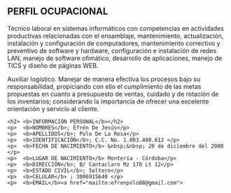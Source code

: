 <!DOCTYPE html>
<html lang="es">
<head>
    <meta charset="UTF-8">
    <meta name="viewport" content="width=device-width, initial-scale=1.0">
    <title>Hoja de Vida</title>
</head>
<body>
    <h2><b>PERFIL OCUPACIONAL</b></h2>
    <p>
        Técnico laboral en sistemas informáticos con competencias en actividades productivas relacionadas con el ensamblaje, mantenimiento, actualización, instalación y configuración de computadores, mantenimiento correctivo y preventivo de software y hardware, configuración e instalación de redes LAN, manejo de software ofimático, desarrollo de aplicaciones, manejo de TICS y diseño de páginas WEB.
    </p>
    <p>
        Auxiliar logístico. Manejar de manera efectiva los procesos bajo su responsabilidad, propiciando con ello el cumplimiento de las metas propuestas en cuanto a presupuesto de ventas, cuidado y de rotación de los inventarios; considerando la importancia de ofrecer una excelente orientación y servicio al cliente.
    </p>

    <h2> <b>INFORMACIÓN PERSONAL</b></h2>
    <p>  <b>NOMBRES</b>; Efrén De Jesús</p>
    <p>  <b>APELLIDOS</b>; Polo De La Rosa</p>
    <p>  <b>IDENTIFICACIÓN</b>; C.C. No. 1.003.400.612 </p>
    <p>  <b>FECHA DE NACIMIENTO</b> &nbsp;&nbsp; 20 de diciembre del 2000 </p>
    <p>  <b>LUGAR DE NACIMIENTO</b> Montería - Córdoba</p>
    <p>  <b>DIRECCIÓN</b>; B/ Cantaclaro Mz 170 Lt 12</p>
    <p>  <b>ESTADO CIVIL</b>; Soltero</p>
    <p>  <b>CELULAR</b> ; 3006915640 </p>
    <p>  <b>EMAIL</b><a href="mailto:efrenpolo08@gmail.com">

    
</body>
</html>
